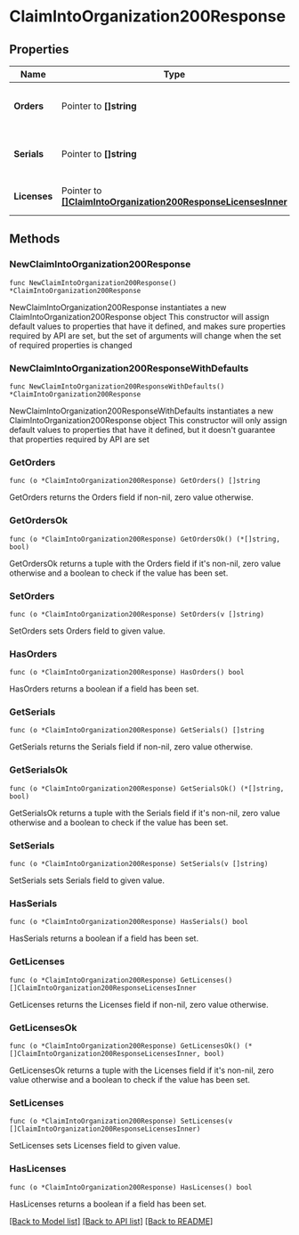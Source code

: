 # ClaimIntoOrganization200Response

## Properties

Name | Type | Description | Notes
------------ | ------------- | ------------- | -------------
**Orders** | Pointer to **[]string** | The numbers of the orders claimed | [optional] 
**Serials** | Pointer to **[]string** | The serials of the devices claimed | [optional] 
**Licenses** | Pointer to [**[]ClaimIntoOrganization200ResponseLicensesInner**](ClaimIntoOrganization200ResponseLicensesInner.md) | The licenses claimed | [optional] 

## Methods

### NewClaimIntoOrganization200Response

`func NewClaimIntoOrganization200Response() *ClaimIntoOrganization200Response`

NewClaimIntoOrganization200Response instantiates a new ClaimIntoOrganization200Response object
This constructor will assign default values to properties that have it defined,
and makes sure properties required by API are set, but the set of arguments
will change when the set of required properties is changed

### NewClaimIntoOrganization200ResponseWithDefaults

`func NewClaimIntoOrganization200ResponseWithDefaults() *ClaimIntoOrganization200Response`

NewClaimIntoOrganization200ResponseWithDefaults instantiates a new ClaimIntoOrganization200Response object
This constructor will only assign default values to properties that have it defined,
but it doesn't guarantee that properties required by API are set

### GetOrders

`func (o *ClaimIntoOrganization200Response) GetOrders() []string`

GetOrders returns the Orders field if non-nil, zero value otherwise.

### GetOrdersOk

`func (o *ClaimIntoOrganization200Response) GetOrdersOk() (*[]string, bool)`

GetOrdersOk returns a tuple with the Orders field if it's non-nil, zero value otherwise
and a boolean to check if the value has been set.

### SetOrders

`func (o *ClaimIntoOrganization200Response) SetOrders(v []string)`

SetOrders sets Orders field to given value.

### HasOrders

`func (o *ClaimIntoOrganization200Response) HasOrders() bool`

HasOrders returns a boolean if a field has been set.

### GetSerials

`func (o *ClaimIntoOrganization200Response) GetSerials() []string`

GetSerials returns the Serials field if non-nil, zero value otherwise.

### GetSerialsOk

`func (o *ClaimIntoOrganization200Response) GetSerialsOk() (*[]string, bool)`

GetSerialsOk returns a tuple with the Serials field if it's non-nil, zero value otherwise
and a boolean to check if the value has been set.

### SetSerials

`func (o *ClaimIntoOrganization200Response) SetSerials(v []string)`

SetSerials sets Serials field to given value.

### HasSerials

`func (o *ClaimIntoOrganization200Response) HasSerials() bool`

HasSerials returns a boolean if a field has been set.

### GetLicenses

`func (o *ClaimIntoOrganization200Response) GetLicenses() []ClaimIntoOrganization200ResponseLicensesInner`

GetLicenses returns the Licenses field if non-nil, zero value otherwise.

### GetLicensesOk

`func (o *ClaimIntoOrganization200Response) GetLicensesOk() (*[]ClaimIntoOrganization200ResponseLicensesInner, bool)`

GetLicensesOk returns a tuple with the Licenses field if it's non-nil, zero value otherwise
and a boolean to check if the value has been set.

### SetLicenses

`func (o *ClaimIntoOrganization200Response) SetLicenses(v []ClaimIntoOrganization200ResponseLicensesInner)`

SetLicenses sets Licenses field to given value.

### HasLicenses

`func (o *ClaimIntoOrganization200Response) HasLicenses() bool`

HasLicenses returns a boolean if a field has been set.


[[Back to Model list]](../README.md#documentation-for-models) [[Back to API list]](../README.md#documentation-for-api-endpoints) [[Back to README]](../README.md)


